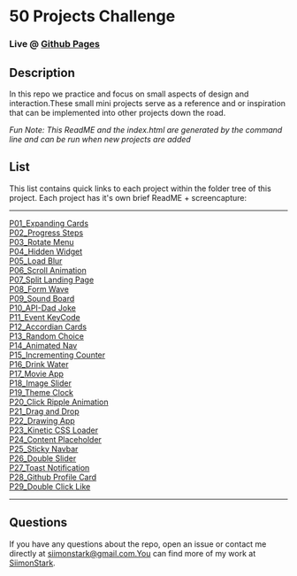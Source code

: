 
# 50 Projects Challenge

### Live @ [Github Pages](https://siimonstark.github.io/50Projects50Days/)

## Description
In this repo we practice and focus on small aspects of design and interaction.These small mini projects serve as a reference and or inspiration that can be implemented into other projects down the road.

*Fun Note: This ReadME and the index.html are generated by the command line and can be run when new projects are added*

## List
This list contains quick links to each project within the folder tree of this project.
Each project has it's own brief ReadME + screencapture:

<hr>

[P01_Expanding Cards](https://github.com/SiimonStark/50Projects50Days/tree/main/P01_Expanding%20Cards)<br>[P02_Progress Steps](https://github.com/SiimonStark/50Projects50Days/tree/main/P02_Progress%20Steps)<br>[P03_Rotate Menu](https://github.com/SiimonStark/50Projects50Days/tree/main/P03_Rotate%20Menu)<br>[P04_Hidden Widget](https://github.com/SiimonStark/50Projects50Days/tree/main/P04_Hidden%20Widget)<br>[P05_Load Blur](https://github.com/SiimonStark/50Projects50Days/tree/main/P05_Load%20Blur)<br>[P06_Scroll Animation](https://github.com/SiimonStark/50Projects50Days/tree/main/P06_Scroll%20Animation)<br>[P07_Split Landing Page](https://github.com/SiimonStark/50Projects50Days/tree/main/P07_Split%20Landing%20Page)<br>[P08_Form Wave](https://github.com/SiimonStark/50Projects50Days/tree/main/P08_Form%20Wave)<br>[P09_Sound Board](https://github.com/SiimonStark/50Projects50Days/tree/main/P09_Sound%20Board)<br>[P10_API-Dad Joke](https://github.com/SiimonStark/50Projects50Days/tree/main/P10_API-Dad%20Joke)<br>[P11_Event KeyCode](https://github.com/SiimonStark/50Projects50Days/tree/main/P11_Event%20KeyCode)<br>[P12_Accordian Cards](https://github.com/SiimonStark/50Projects50Days/tree/main/P12_Accordian%20Cards)<br>[P13_Random Choice](https://github.com/SiimonStark/50Projects50Days/tree/main/P13_Random%20Choice)<br>[P14_Animated Nav](https://github.com/SiimonStark/50Projects50Days/tree/main/P14_Animated%20Nav)<br>[P15_Incrementing Counter](https://github.com/SiimonStark/50Projects50Days/tree/main/P15_Incrementing%20Counter)<br>[P16_Drink Water](https://github.com/SiimonStark/50Projects50Days/tree/main/P16_Drink%20Water)<br>[P17_Movie App](https://github.com/SiimonStark/50Projects50Days/tree/main/P17_Movie%20App)<br>[P18_Image Slider](https://github.com/SiimonStark/50Projects50Days/tree/main/P18_Image%20Slider)<br>[P19_Theme Clock](https://github.com/SiimonStark/50Projects50Days/tree/main/P19_Theme%20Clock)<br>[P20_Click Ripple Animation](https://github.com/SiimonStark/50Projects50Days/tree/main/P20_Click%20Ripple%20Animation)<br>[P21_Drag and Drop](https://github.com/SiimonStark/50Projects50Days/tree/main/P21_Drag%20and%20Drop)<br>[P22_Drawing App](https://github.com/SiimonStark/50Projects50Days/tree/main/P22_Drawing%20App)<br>[P23_Kinetic CSS Loader](https://github.com/SiimonStark/50Projects50Days/tree/main/P23_Kinetic%20CSS%20Loader)<br>[P24_Content Placeholder](https://github.com/SiimonStark/50Projects50Days/tree/main/P24_Content%20Placeholder)<br>[P25_Sticky Navbar](https://github.com/SiimonStark/50Projects50Days/tree/main/P25_Sticky%20Navbar)<br>[P26_Double Slider](https://github.com/SiimonStark/50Projects50Days/tree/main/P26_Double%20Slider)<br>[P27_Toast Notification](https://github.com/SiimonStark/50Projects50Days/tree/main/P27_Toast%20Notification)<br>[P28_Github Profile Card](https://github.com/SiimonStark/50Projects50Days/tree/main/P28_Github%20Profile%20Card)<br>[P29_Double Click Like](https://github.com/SiimonStark/50Projects50Days/tree/main/P29_Double%20Click%20Like)

<hr>

## Questions

If you have any questions about the repo, open an issue or contact me directly at siimonstark@gmail.com.You can find more of my work at [SiimonStark](https://github.com/siimonstark/).

